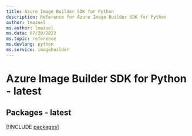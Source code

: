 ```yaml
---
title: Azure Image Builder SDK for Python
description: Reference for Azure Image Builder SDK for Python
author: lmazuel
ms.author: lmazuel
ms.data: 07/20/2023
ms.topic: reference
ms.devlang: python
ms.service: imagebuilder
---
```

# Azure Image Builder SDK for Python - latest
## Packages - latest
[!INCLUDE [packages](image-builder-index.md)]